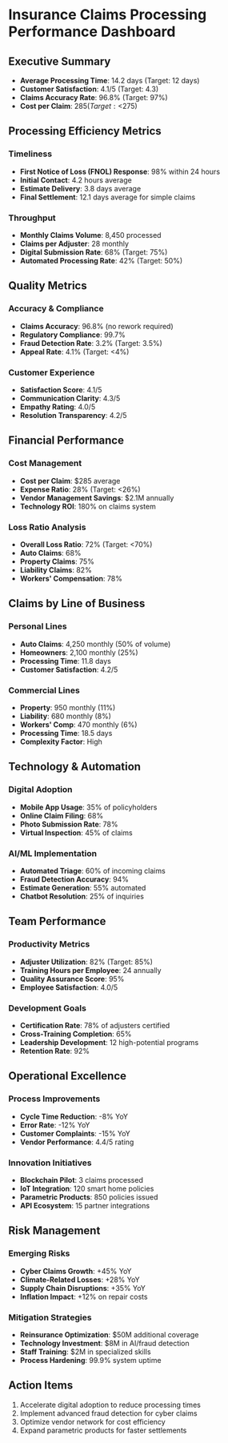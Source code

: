 # Insurance Claims Processing Performance Dashboard

## Executive Summary
- **Average Processing Time**: 14.2 days (Target: 12 days)
- **Customer Satisfaction**: 4.1/5 (Target: 4.3)
- **Claims Accuracy Rate**: 96.8% (Target: 97%)
- **Cost per Claim**: $285 (Target: <$275)

## Processing Efficiency Metrics

### Timeliness
- **First Notice of Loss (FNOL) Response**: 98% within 24 hours
- **Initial Contact**: 4.2 hours average
- **Estimate Delivery**: 3.8 days average
- **Final Settlement**: 12.1 days average for simple claims

### Throughput
- **Monthly Claims Volume**: 8,450 processed
- **Claims per Adjuster**: 28 monthly
- **Digital Submission Rate**: 68% (Target: 75%)
- **Automated Processing Rate**: 42% (Target: 50%)

## Quality Metrics

### Accuracy & Compliance
- **Claims Accuracy**: 96.8% (no rework required)
- **Regulatory Compliance**: 99.7%
- **Fraud Detection Rate**: 3.2% (Target: 3.5%)
- **Appeal Rate**: 4.1% (Target: <4%)

### Customer Experience
- **Satisfaction Score**: 4.1/5
- **Communication Clarity**: 4.3/5
- **Empathy Rating**: 4.0/5
- **Resolution Transparency**: 4.2/5

## Financial Performance

### Cost Management
- **Cost per Claim**: $285 average
- **Expense Ratio**: 28% (Target: <26%)
- **Vendor Management Savings**: $2.1M annually
- **Technology ROI**: 180% on claims system

### Loss Ratio Analysis
- **Overall Loss Ratio**: 72% (Target: <70%)
- **Auto Claims**: 68%
- **Property Claims**: 75%
- **Liability Claims**: 82%
- **Workers' Compensation**: 78%

## Claims by Line of Business

### Personal Lines
- **Auto Claims**: 4,250 monthly (50% of volume)
- **Homeowners**: 2,100 monthly (25%)
- **Processing Time**: 11.8 days
- **Customer Satisfaction**: 4.2/5

### Commercial Lines
- **Property**: 950 monthly (11%)
- **Liability**: 680 monthly (8%)
- **Workers' Comp**: 470 monthly (6%)
- **Processing Time**: 18.5 days
- **Complexity Factor**: High

## Technology & Automation

### Digital Adoption
- **Mobile App Usage**: 35% of policyholders
- **Online Claim Filing**: 68%
- **Photo Submission Rate**: 78%
- **Virtual Inspection**: 45% of claims

### AI/ML Implementation
- **Automated Triage**: 60% of incoming claims
- **Fraud Detection Accuracy**: 94%
- **Estimate Generation**: 55% automated
- **Chatbot Resolution**: 25% of inquiries

## Team Performance

### Productivity Metrics
- **Adjuster Utilization**: 82% (Target: 85%)
- **Training Hours per Employee**: 24 annually
- **Quality Assurance Score**: 95%
- **Employee Satisfaction**: 4.0/5

### Development Goals
- **Certification Rate**: 78% of adjusters certified
- **Cross-Training Completion**: 65%
- **Leadership Development**: 12 high-potential programs
- **Retention Rate**: 92%

## Operational Excellence

### Process Improvements
- **Cycle Time Reduction**: -8% YoY
- **Error Rate**: -12% YoY
- **Customer Complaints**: -15% YoY
- **Vendor Performance**: 4.4/5 rating

### Innovation Initiatives
- **Blockchain Pilot**: 3 claims processed
- **IoT Integration**: 120 smart home policies
- **Parametric Products**: 850 policies issued
- **API Ecosystem**: 15 partner integrations

## Risk Management

### Emerging Risks
- **Cyber Claims Growth**: +45% YoY
- **Climate-Related Losses**: +28% YoY
- **Supply Chain Disruptions**: +35% YoY
- **Inflation Impact**: +12% on repair costs

### Mitigation Strategies
- **Reinsurance Optimization**: $50M additional coverage
- **Technology Investment**: $8M in AI/fraud detection
- **Staff Training**: $2M in specialized skills
- **Process Hardening**: 99.9% system uptime

## Action Items
1. Accelerate digital adoption to reduce processing times
2. Implement advanced fraud detection for cyber claims
3. Optimize vendor network for cost efficiency
4. Expand parametric products for faster settlements
